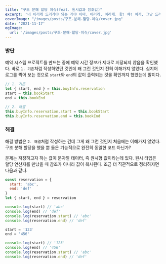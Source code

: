 ```yaml
---
title: "구조 분해 할당 이슈(feat. 원시값과 참조값)"
excerpt: '너 이러케 드러가야 되는 거야 이마. 이러케, 이러케. 핫! 챠! 이거, 그냥 드러가면 얼마나 좋겠는데. 그냥 들어가, 이마! 이러케, 이러케 드러가! 개 같은 경우. 왜! 왜! 왜!'
coverImage: "/images/posts/구조-분해-할당-이슈/cover.jpg"
date: '2021-11-17'
ogImage:
  url: '/images/posts/구조-분해-할당-이슈/cover.jpg'
---
```


### 발단

예약 시스템 프로젝트를 만드는 중에 예약 시간 정보가 제대로 저장되지 않음을 확인했다. 바로 `1. 기존`처럼 작성하였던 것인데 왜 그런 것인지 전혀 이해가지 않았다. 심지어 로그를 찍어 보는 것으로 `start`와 `end`의 값이 출력되는 것을 확인까지 했었는데 말이다. 

```jsx
// 1. 기존
let { start, end } = this.buyInfo.reservation
start = this.bookStart
end = this.bookEnd

// 2. 해결
this.buyInfo.reservation.start = this.bookStart
this.buyInfo.reservation.end = this.bookEnd
```

### 해결

해결 방법은 `2. 해결`처럼 작성하는 건데 그게 왜 그런 것인지 처음에는 이해가지 않았다. 구조 분해 할당을 했을 뿐 둘은 기능적으로 완전히 동일한 코드 아닌가? 

문제는 저장하고자 하는 값이 문자열 데이터, 즉 원시형 값이라는데 있다. 원시 타입은 할당 연산자를 만났을 때 참조가 아니라 값이 복사된다. 조금 더 직관적으로 정리하자면 다음과 같다.

```jsx
const reservation = {
  start: 'abc',
  end: 'def'
}
let { start, end } = reservation

console.log(start) // 'abc'
console.log(end) // 'def'
console.log(reservation.start) // 'abc'
console.log(reservation.end) // 'def'

start = '123'
end = '456'

console.log(start) // '123'
console.log(end) // '456'
console.log(reservation.start) // 'abc'
console.log(reservation.end) // 'def'
```